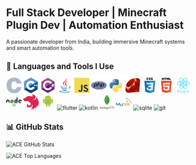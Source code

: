 <h1>Full Stack Developer | Minecraft Plugin Dev | Automation Enthusiast</h1>
<p>A passionate developer from India, building immersive Minecraft systems and smart automation tools.</p>

<h2>🚀 Languages and Tools I Use</h2>
<p>
  <img src="https://raw.githubusercontent.com/devicons/devicon/master/icons/c/c-original.svg" alt="c" width="42" height="42" />
  <img src="https://raw.githubusercontent.com/devicons/devicon/master/icons/cplusplus/cplusplus-original.svg" alt="cplusplus" width="42" height="42" />
  <img src="https://raw.githubusercontent.com/devicons/devicon/master/icons/csharp/csharp-original.svg" alt="csharp" width="42" height="42" />
  <img src="https://raw.githubusercontent.com/devicons/devicon/master/icons/java/java-original.svg" alt="java" width="42" height="42" />
  <img src="https://raw.githubusercontent.com/devicons/devicon/master/icons/javascript/javascript-original.svg" alt="javascript" width="42" height="42" />
  <img src="https://raw.githubusercontent.com/devicons/devicon/master/icons/php/php-original.svg" alt="php" width="42" height="42" />
  <img src="https://raw.githubusercontent.com/devicons/devicon/master/icons/python/python-original.svg" alt="python" width="42" height="42" />
  <img src="https://raw.githubusercontent.com/devicons/devicon/master/icons/ruby/ruby-original.svg" alt="ruby" width="42" height="42" />
  <img src="https://raw.githubusercontent.com/devicons/devicon/master/icons/css3/css3-original-wordmark.svg" alt="css3" width="42" height="42" />
  <img src="https://raw.githubusercontent.com/devicons/devicon/master/icons/html5/html5-original-wordmark.svg" alt="html5" width="42" height="42" />
  <img src="https://raw.githubusercontent.com/devicons/devicon/master/icons/react/react-original-wordmark.svg" alt="react" width="42" height="42" />
  <img src="https://raw.githubusercontent.com/devicons/devicon/master/icons/nodejs/nodejs-original-wordmark.svg" alt="nodejs" width="42" height="42" />
  <img src="https://raw.githubusercontent.com/devicons/devicon/master/icons/nestjs/nestjs-plain.svg" alt="nestjs" width="42" height="42" />
  <img src="https://raw.githubusercontent.com/devicons/devicon/master/icons/android/android-original-wordmark.svg" alt="android" width="42" height="42" />
  <img src="https://www.vectorlogo.zone/logos/flutterio/flutterio-icon.svg" alt="flutter" width="42" height="42" />
  <img src="https://www.vectorlogo.zone/logos/kotlinlang/kotlinlang-icon.svg" alt="kotlin" width="42" height="42" />
  <img src="https://raw.githubusercontent.com/devicons/devicon/master/icons/mongodb/mongodb-original-wordmark.svg" alt="mongodb" width="42" height="42" />
  <img src="https://raw.githubusercontent.com/devicons/devicon/master/icons/mysql/mysql-original-wordmark.svg" alt="mysql" width="42" height="42" />
  <img src="https://www.vectorlogo.zone/logos/sqlite/sqlite-icon.svg" alt="sqlite" width="42" height="42" />
  <img src="https://www.vectorlogo.zone/logos/git-scm/git-scm-icon.svg" alt="git" width="42" height="42" />
</p>

<h2>📊 GitHub Stats</h2>
<p>
  <img src="https://github-readme-stats.vercel.app/api?username=ACE&show_icons=true&locale=en" alt="ACE GitHub Stats" />
</p>
<p>
  <img src="https://github-readme-stats.vercel.app/api/top-langs?username=ACE&show_icons=true&locale=en&layout=compact" alt="ACE Top Languages" />
</p>
